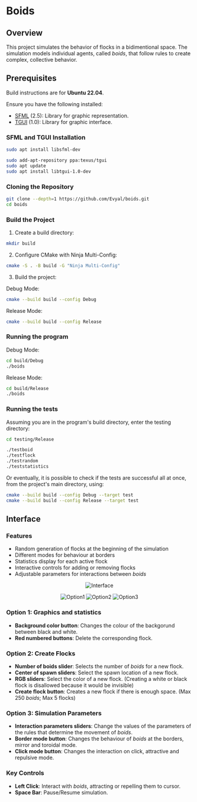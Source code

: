 # Boids

## Overview

This project simulates the behavior of flocks in a bidimentional space. The simulation models individual agents, called *boids*, that follow rules to create complex, collective behavior.

## Prerequisites

Build instructions are for **Ubuntu 22.04**.

Ensure you have the following installed:

- [SFML](https://github.com/SFML/SFML) (2.5): Library for graphic representation.
- [TGUI](https://github.com/texus/TGUI) (1.0): Library for graphic interface.

### SFML and TGUI Installation

```bash
sudo apt install libsfml-dev
```

```bash
sudo add-apt-repository ppa:texus/tgui
sudo apt update
sudo apt install libtgui-1.0-dev
```

### Cloning the Repository

```bash
git clone --depth=1 https://github.com/Evyal/boids.git
cd boids
```

### Build the Project

1. Create a build directory:

```bash
mkdir build
```

2. Configure CMake with Ninja Multi-Config:

```bash
cmake -S . -B build -G "Ninja Multi-Config"
```

3. Build the project:

Debug Mode:
```bash
cmake --build build --config Debug
```

Release Mode:
```bash
cmake --build build --config Release
```

### Running the program

Debug Mode:
```bash
cd build/Debug
./boids
```

Release Mode:
```bash
cd build/Release
./boids
```

### Running the tests

Assuming you are in the program's build directory, enter the testing directory:

```bash
cd testing/Release
```

```bash
./testboid
./testflock
./testrandom
./teststatistics
```

Or eventually, it is possible to check if the tests are successful all at once, from the project's main directory, using:

```bash
cmake --build build --config Debug --target test
cmake --build build --config Release --target test
```

## Interface

### Features

- Random generation of flocks at the beginning of the simulation 
- Different modes for behaviour at borders
- Statistics display for each active flock
- Interactive controls for adding or removing flocks
- Adjustable parameters for interactions between *boids*

<p align="center">
<img src="images/interface.png" alt="Interface">
</p>

<p align="center">
<img src="images/option1.png" alt="Option1">
<img src="images/option2.png" alt="Option2">
<img src="images/option3.png" alt="Option3">
</p>

### Option 1: Graphics and statistics

- **Background color button**: Changes the colour of the backgorund between black and white.
- **Red numbered buttons**: Delete the corresponding flock.

### Option 2: Create Flocks

- **Number of boids slider**: Selects the number of *boids* for a new flock.
- **Center of spawn sliders**: Select the spawn location of a new flock.
- **RGB sliders**: Select the color of a new flock. (Creating a white or black flock is disallowed because it would be invisible)
- **Create flock button**: Creates a new flock if there is enough space. (Max 250 *boids*; Max 5 flocks)

### Option 3: Simulation Parameters

- **Interaction parameters sliders**: Change the values of the parameters of the rules that determine the movement of *boids*.
- **Border mode button**: Changes the behaviour of *boids* at the borders, mirror and toroidal mode.
- **Click mode button**: Changes the interaction on click, attractive and repulsive mode.

### Key Controls

- **Left Click**: Interact with *boids*, attracting or repelling them to cursor.
- **Space Bar**: Pause/Resume simulation.
